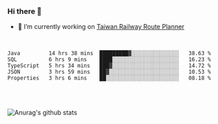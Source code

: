 ### Hi there 👋

- 🔭 I’m currently working on [Taiwan Railway Route Planner](https://github.com/Taiwan-Railway-Route-Planner)

<br/>

<!--START_SECTION:waka-->
```text
Java         14 hrs 38 mins  █████████▓░░░░░░░░░░░░░░░   38.63 % 
SQL          6 hrs 9 mins    ████░░░░░░░░░░░░░░░░░░░░░   16.23 % 
TypeScript   5 hrs 34 mins   ███▓░░░░░░░░░░░░░░░░░░░░░   14.72 % 
JSON         3 hrs 59 mins   ██▓░░░░░░░░░░░░░░░░░░░░░░   10.53 % 
Properties   3 hrs 6 mins    ██░░░░░░░░░░░░░░░░░░░░░░░   08.18 % 
```
<!--END_SECTION:waka-->

<br/>
<br/>

![Anurag's github stats](https://github-readme-stats.vercel.app/api?username=DepickereSven&show_icons=true&theme=tokyonight)



<!--
**DepickereSven/DepickereSven** is a ✨ _special_ ✨ repository because its `README.md` (this file) appears on your GitHub profile.

Here are some ideas to get you started:

- 🔭 I’m currently working on ...
- 🌱 I’m currently learning ...
- 👯 I’m looking to collaborate on ...
- 🤔 I’m looking for help with ...
- 💬 Ask me about ...
- 📫 How to reach me: ...
- 😄 Pronouns: ...
- ⚡ Fun fact: ...
-->
